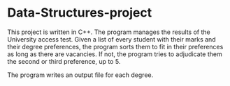 # Data-Structures-project

This project is written in C++.
The program manages the results of the University access test. 
Given a list of every student with their marks and their degree preferences, the program sorts them to fit in their preferences as long 
as there are vacancies. If not, the program tries to adjudicate them the second or third preference, up to 5.

The program writes an output file for each degree.
